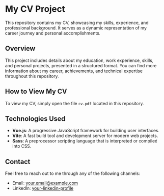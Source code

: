 # My CV Project

This repository contains my CV, showcasing my skills, experience, and professional background. It serves as a dynamic representation of my career journey and personal accomplishments.

## Overview

This project includes details about my education, work experience, skills, and personal projects, presented in a structured format. You can find more information about my career, achievements, and technical expertise throughout this repository.

## How to View My CV

To view my CV, simply open the file `cv.pdf` located in this repository.

## Technologies Used

- **Vue.js**: A progressive JavaScript framework for building user interfaces.
- **Vite**: A fast build tool and development server for modern web projects.
- **Sass**: A preprocessor scripting language that is interpreted or compiled into CSS.

## Contact

Feel free to reach out to me through any of the following channels:

- Email: [your.email@example.com](mailto:your.email@example.com)
- LinkedIn: [your-linkedin-profile](https://www.linkedin.com/in/your-profile)
